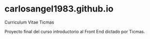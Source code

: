 # carlosangel1983.github.io
Curriculum Vitae Ticmas

Proyecto final del curso introductorio al Front End dictado por Ticmas.
